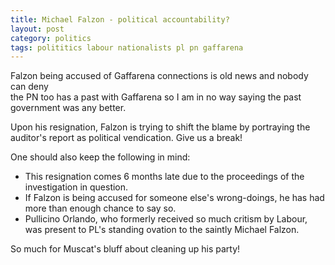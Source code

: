 ```yaml
---
title: Michael Falzon - political accountability?
layout: post
category: politics
tags: polititics labour nationalists pl pn gaffarena
---
```


Falzon being accused of Gaffarena connections is old news and nobody can deny  
the PN too has a past with Gaffarena so I am in no way saying the past government 
was any better.

Upon his resignation, Falzon is trying to shift the blame by portraying the 
auditor's report as political vendication. Give us a break!

One should also keep the following in mind:

* This resignation comes 6 months late due to the proceedings of the investigation in question.
* If Falzon is being accused for someone else's wrong-doings, he has had more than enough 
chance to say so.
* Pullicino Orlando, who formerly received so much critism by Labour, was present to PL's
standing ovation to the saintly Michael Falzon.

So much for Muscat's bluff about cleaning up his party!